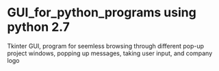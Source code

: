 # GUI_for_python_programs using python 2.7
Tkinter GUI, program for seemless browsing through different pop-up project windows, popping up messages, taking user input, and company logo
